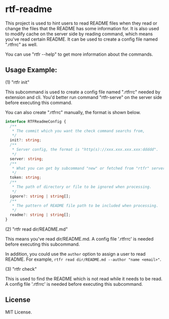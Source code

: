 # rtf-readme

This project is used to hint users to read README files when they read or change the files that the README has some information for. It is also used to modify cache on the server side by reading command, which means you've read certain README. It can be used to create a config file named ".rtfrrc" as well.

You can use "rtfr --help" to get more information about the commands.

## Usage Example:

(1) "rtfr init"

This subcommand is used to create a config file named ".rtfrrc" needed by extension and cli. You'd better run command "rtfr-serve" on the server side before executing this command.

You can also create ".rtfrrc" manually, the format is shown below.

```ts
interface RTFReadmeConfig {
  /**
   * The commit which you want the check command searchs from,
   */
  init?: string;
  /**
   * Server config, the format is "http(s)://xxx.xxx.xxx.xxx:ddddd".
   */
  server: string;
  /**
   * What you can get by subcommand "new" or fetched from "rtfr" server,
   */
  token: string;
  /**
   * The path of directory or file to be ignored when processing.
   */
  ignore?: string | string[];
  /**
   * The pattern of README file path to be included when processing.
   */
  readme?: string | string[];
}
```

(2) "rtfr read dir/README.md"

This means you've read dir/README.md. A config file '.rtfrrc' is needed before executing this subcommand.

In addition, you could use the `author` option to assign a user to read README. For example, `rtfr read dir/README.md --author "name <email>"`.

(3) "rtfr check"

This is used to find the README which is not read while it needs to be read. A config file '.rtfrrc' is needed before executing this subcommand.

## License

MIT License.
